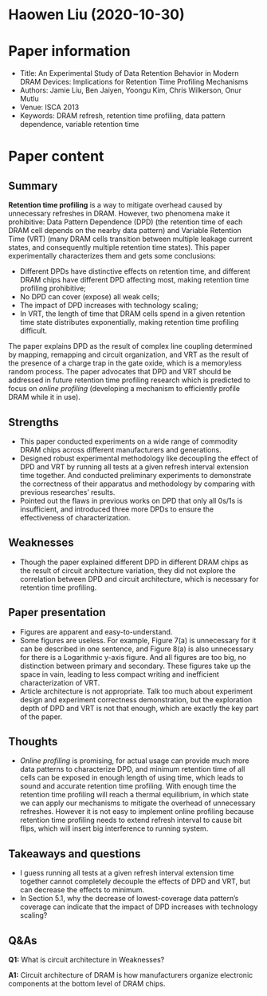 # Haowen Liu (2020-10-30)

# Paper information
- Title: An Experimental Study of Data Retention Behavior in Modern DRAM Devices: Implications for Retention Time Profiling Mechanisms
- Authors: Jamie Liu, Ben Jaiyen, Yoongu Kim, Chris Wilkerson, Onur Mutlu
- Venue: ISCA 2013
- Keywords: DRAM refresh, retention time profiling, data pattern dependence, variable retention time

# Paper content
## Summary
**Retention time profiling** is a way to mitigate overhead caused by unnecessary refreshes in DRAM. However, two phenomena make it prohibitive: Data Pattern Dependence (DPD) (the retention time of each DRAM cell depends on the nearby data pattern) and Variable Retention Time (VRT) (many DRAM cells transition between multiple leakage current states, and consequently multiple retention time states). This paper experimentally characterizes them and gets some conclusions:

- Different DPDs have distinctive effects on retention time, and different DRAM chips have different DPD affecting most, making retention time profiling prohibitive;
- No DPD can cover (expose) all weak cells;
- The impact of DPD increases with technology scaling;
- In VRT, the length of time that DRAM cells spend in a given retention time state distributes exponentially, making retention time profiling difficult.

The paper explains DPD as the result of complex line coupling determined by mapping, remapping and circuit organization, and VRT as the result of the presence of a charge trap in the gate oxide, which is a memoryless random process. The paper advocates that DPD and VRT should be addressed in future retention time profiling research which is predicted to focus on *online profiling* (developing a mechanism to efficiently profile DRAM while it in use).


## Strengths
- This paper conducted experiments on a wide range of commodity DRAM chips across different manufacturers and generations.
- Designed robust experimental methodology like decoupling the effect of DPD and VRT by running all tests at a given refresh interval extension time together. And conducted preliminary experiments to demonstrate the correctness of their apparatus and methodology by comparing with previous researches’ results.
- Pointed out the flaws in previous works on DPD that only all 0s/1s is insufficient, and introduced three more DPDs to ensure the effectiveness of characterization.

## Weaknesses
- Though the paper explained different DPD in different DRAM chips as the result of circuit architecture variation, they did not explore the correlation between DPD and circuit architecture, which is necessary for retention time profiling.

## Paper presentation
- Figures are apparent and easy-to-understand.
- Some figures are useless. For example, Figure 7(a) is unnecessary for it can be described in one sentence, and Figure 8(a) is also unnecessary for there is a Logarithmic y-axis figure. And all figures are too big, no distinction between primary and secondary. These figures take up the space in vain, leading to less compact writing and inefficient characterization of VRT.
- Article architecture is not appropriate. Talk too much about experiment design and experiment correctness demonstration, but the exploration depth of DPD and VRT is not that enough, which are exactly the key part of the paper.

## Thoughts
- *Online profiling* is promising, for actual usage can provide much more data patterns to characterize DPD, and minimum retention time of all cells can be exposed in enough length of using time, which leads to sound and accurate retention time profiling. With enough time the retention time profiling will reach a thermal equilibrium, in which state we can apply our mechanisms to mitigate the overhead of unnecessary refreshes. However it is not easy to implement online profiling because retention time profiling needs to extend refresh interval to cause bit flips, which will insert big interference to running system.

## Takeaways and questions
- I guess running all tests at a given refresh interval extension time together cannot completely decouple the effects of DPD and VRT, but can decrease the effects to minimum.
- In Section 5.1, why the decrease of lowest-coverage data pattern’s coverage can indicate that the impact of DPD increases with technology scaling?

## Q&As
**Q1:** What is circuit architecture in Weaknesses?

**A1:** Circuit architecture of DRAM is how manufacturers organize electronic components at the bottom level of DRAM chips.